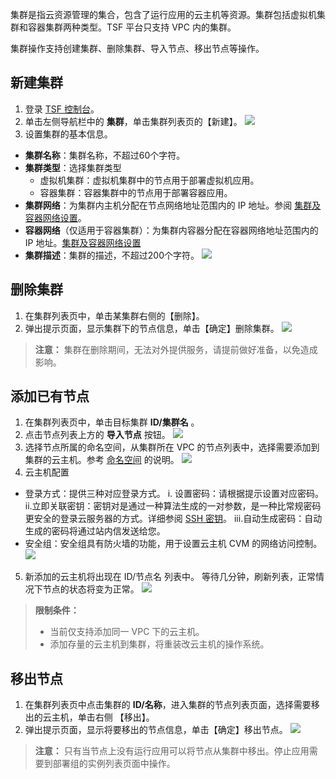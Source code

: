 集群是指云资源管理的集合，包含了运行应用的云主机等资源。集群包括虚拟机集群和容器集群两种类型。TSF 平台只支持 VPC 内的集群。

集群操作支持创建集群、删除集群、导入节点、移出节点等操作。


## 新建集群
1. 登录 [TSF 控制台](https://console.cloud.tencent.com/tsf/index)。
2. 单击左侧导航栏中的 **集群**，单击集群列表页的【新建】。
![](https://main.qcloudimg.com/raw/5e975cbd46844abb9cc286d3d2bb8cf7.png)
3. 设置集群的基本信息。
 - **集群名称**：集群名称，不超过60个字符。
 - **集群类型**：选择集群类型
     - 虚拟机集群：虚拟机集群中的节点用于部署虚拟机应用。
     - 容器集群：容器集群中的节点用于部署容器应用。
 - **集群网络**：为集群内主机分配在节点网络地址范围内的 IP 地址。参阅 [集群及容器网络设置](https://cloud.tencent.com/document/product/649/16926)。
 - **容器网络**（仅适用于容器集群）：为集群内容器分配在容器网络地址范围内的 IP 地址。[集群及容器网络设置](https://cloud.tencent.com/document/product/649/16926)
 - **集群描述**：集群的描述，不超过200个字符。
![](https://main.qcloudimg.com/raw/43d9807baf4904cb93bb190e94f1c71c.png)

## 删除集群
1. 在集群列表页中，单击某集群右侧的【删除】。
2. 弹出提示页面，显示集群下的节点信息，单击【确定】删除集群。
![](https://main.qcloudimg.com/raw/89b0f816444d635cb5b98a23daad5be3.png)

>**注意：**
> 集群在删除期间，无法对外提供服务，请提前做好准备，以免造成影响。

## 添加已有节点

1. 在集群列表页中，单击目标集群 **ID/集群名** 。
2. 点击节点列表上方的 **导入节点** 按钮。
![](https://main.qcloudimg.com/raw/9749c2a44aec5a41c3ee3d5d2faf929e.png)
3. 选择节点所属的命名空间，从集群所在 VPC 的节点列表中，选择需要添加到集群的云主机。参考 [命名空间](https://cloud.tencent.com/document/product/649/15522) 的说明。
![](https://main.qcloudimg.com/raw/a546fb22d6b74e8ec525dcf6938b703d.png)
4. 云主机配置
 - 登录方式：提供三种对应登录方式。
    i. 设置密码：请根据提示设置对应密码。
    ii.立即关联密钥：密钥对是通过一种算法生成的一对参数，是一种比常规密码更安全的登录云服务器的方式。详细参阅 [SSH 密钥](https://cloud.tencent.com/document/product/213/6092?)。
    iii.自动生成密码：自动生成的密码将通过站内信发送给您。
 - 安全组：安全组具有防火墙的功能，用于设置云主机 CVM 的网络访问控制。
![](https://main.qcloudimg.com/raw/ec7ea1615d7051ec4e69c9453f94bc63.png)
5. 新添加的云主机将出现在 ID/节点名 列表中。 等待几分钟，刷新列表，正常情况下节点的状态将变为正常。 
![](https://main.qcloudimg.com/raw/75aa65e2bef0a78d913cf9feab42a1eb.png)

> **限制条件：**
>- 当前仅支持添加同一 VPC 下的云主机。
>- 添加存量的云主机到集群，将重装改云主机的操作系统。

## 移出节点
1. 在集群列表页中点击集群的 **ID/名称**，进入集群的节点列表页面，选择需要移出的云主机，单击右侧 【移出】。
2. 弹出提示页面，显示将要移出的节点信息，单击【确定】移出节点。
![](https://main.qcloudimg.com/raw/0bfba91f4ca236276c3d0077287af0a2.png)

>**注意：**
> 只有当节点上没有运行应用可以将节点从集群中移出。停止应用需要到部署组的实例列表页面中操作。

